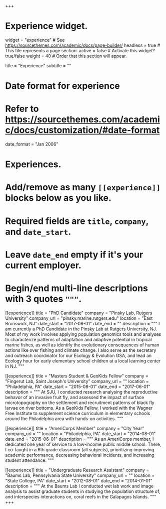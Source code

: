 +++
# Experience widget.
widget = "experience"  # See https://sourcethemes.com/academic/docs/page-builder/
headless = true  # This file represents a page section.
active = false  # Activate this widget? true/false
weight = 40  # Order that this section will appear.

title = "Experience"
subtitle = ""

# Date format for experience
#   Refer to https://sourcethemes.com/academic/docs/customization/#date-format
date_format = "Jan 2006"

# Experiences.
#   Add/remove as many `[[experience]]` blocks below as you like.
#   Required fields are `title`, `company`, and `date_start`.
#   Leave `date_end` empty if it's your current employer.
#   Begin/end multi-line descriptions with 3 quotes `"""`.
[[experience]]
  title = "PhD Candidate"
  company = "Pinsky Lab, Rutgers University"
  company_url = "pinsky.marine.rutgers.edu"
  location = "East Brunswick, NJ"
  date_start = "2017-08-01"
  date_end = ""
  description = """
  I am currently a PhD Candidate in the Pinsky Lab at Rutgers University, NJ. Most of my work involves applying population genomics tools and analyses to characterize patterns of adaptation and adaptive potential in tropical marine fishes, as well as identify the evolutionary consequences of human actions like over fishing and climate change. I also serve as the secretary and outreach coordinator for our Ecology & Evolution GSA, and lead an Ecology hour for early elementary school children at a local learning center in NJ.
  """

[[experience]]
  title = "Masters Student & GeoKids Fellow"
  company = "Fingerut Lab, Saint Joseph's University"
  company_url = ""
  location = "Philadelphia, PA"
  date_start = "2015-08-01"
  date_end = "2017-06-01"
  description = """
  At SJU, I conducted research analysing the reproductive behavor of an invasive fruit fly, and assessed the impact of surface microtopography on the settlement and recruitment patterns of black fly larvae on river bottoms. As a GeoKids Fellow, I worked with the Wagner Free Institute to supplement science curriculum in elementary schools around the Philadelphia area with hands-on activities.
  """

[[experience]]
  title = "AmeriCorps Member"
  company = "City Year"
  company_url = ""
  location = "Philadelphia, PA"
  date_start = "2014-08-01"
  date_end = "2015-06-01"
  description = """
  As an AmeriCorps member, I dedicated one year of service to a low-income public middle school. There, I co-taught in a 6th grade classroom (all subjects), prioritizing improving academic performance, decreasing behavioral incidents, and increasing student attendance.
  """

[[experience]]
  title = "Undergraduate Research Assistant"
  company = "Baums Lab, Pennsylvania State University"
  company_url = ""
  location = "State College, PA"
  date_start = "2012-08-01"
  date_end = "2014-01-01"
  description = """
  At the Baums Lab I conducted wet lab work and image analysis to assist graduate students in studying the population structure of, and interspecies interactions on, coral reefs in the Galapagos Islands. 
  """
+++

